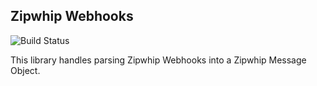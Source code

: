 ## Zipwhip Webhooks

![Build Status](https://img.shields.io/circleci/project/acapps/zipwhip-webhooks.svg?style=plastic)

This library handles parsing Zipwhip Webhooks into a Zipwhip Message Object.
